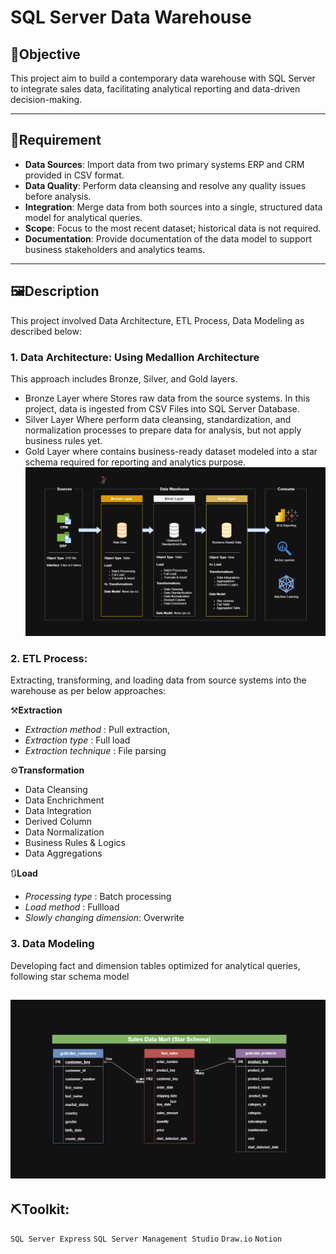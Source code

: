 # SQL Server Data Warehouse
## 📌Objective
This project aim to build a contemporary data warehouse with SQL Server to integrate sales data, facilitating analytical reporting and data-driven decision-making.

---
## 📃Requirement
- **Data Sources**: Import data from two primary systems ERP and CRM provided in CSV format.
- **Data Quality**: Perform data cleansing and resolve any quality issues before analysis.
- **Integration**: Merge data from both sources into a single, structured data model for analytical queries.
- **Scope**: Focus to the most recent dataset; historical data is not required.
- **Documentation**: Provide documentation of the data model to support business stakeholders and analytics teams.
---
## 🖼️Description
This project involved Data Architecture, ETL Process, Data Modeling as described below:

### 1. Data Architecture: Using Medallion Architecture 
This approach includes Bronze, Silver, and Gold layers.
- Bronze Layer where Stores raw data from the source systems. In this project, data is ingested from CSV Files into SQL Server Database.
- Silver Layer Where perform data cleansing, standardization, and normalization processes to prepare data for analysis, but not apply business rules yet.
- Gold Layer where contains business-ready dataset modeled into a star schema required for reporting and analytics purpose.
![Data_Architeture](documents/Data_Architecture.png)
  
### 2. ETL Process: 
Extracting, transforming, and loading data from source systems into the warehouse as per below approaches:

⚒️**Extraction**
- *Extraction method* : Pull extraction,
- *Extraction type* : Full load
- *Extraction technique* : File parsing

⚙️**Transformation**
- Data Cleansing
- Data Enchrichment
- Data Integration
- Derived Column
- Data Normalization
- Business Rules & Logics
- Data Aggregations

 🔃**Load**
- *Processing type* : Batch processing
- *Load method* : Fullload 
- *Slowly changing dimension*: Overwrite

### 3. Data Modeling
Developing fact and dimension tables optimized for analytical queries, following star schema model

![Data_Model](documents/Data_Model.png)
---
## ⛏️Toolkit: 
`SQL Server Express` `SQL Server Management Studio` `Draw.io` `Notion`


